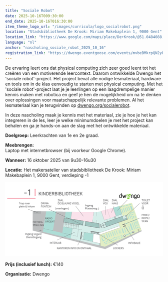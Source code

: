 ```yaml
---
title: "Sociale Robot"
date: 2025-10-16T009:30:00
end_date: 2025-10-16T016:30:00
item_theme_logo_url: "/images/curricula/logo_socialrobot.png"
location: "Stadsbibliotheek De Krook: Miriam Makebaplein 1, 9000 Gent"
location_link: "https://www.google.com/maps/place/De+Krook/@51.0484088,3.7261741,17z/data=!3m1!4b1!4m6!3m5!1s0x47c3714effffffff:0x9b1a2c7f1cb8c825!8m2!3d51.0484088!4d3.728749!16s%2Fg%2F1hc0gcm5l?entry=ttu&g_ep=EgoyMDI1MDYxMS4wIKXMDSoASAFQAw%3D%3D"
language: "nl"
anchor: "nascholing_sociale_robot_2025_10_16"
registration_link: "https://dwengo.eventgoose.com/events/mvbeBMkrpQN2yP4g"
---
```


De ervaring leert ons dat physical computing zich zeer goed leent tot het creëren van een motiverende leercontext. Daarom ontwikkelde Dwengo het 'sociale robot'-project. Het project bevat alle nodige lesmateriaal, hardware en tools om in de klas eenvoudig te starten met physical computing. Met het 'sociale robot'-project laat je je leerlingen op een laagdrempelige manier kennis maken met robotica en geef je hen de mogelijkheid om na te denken over oplossingen voor maatschappelijk relevante problemen. Al het lesmateriaal kan je terugvinden op [dwengo.org/socialerobot](https://dwengo.org/socialerobot).

In deze nascholing maak je kennis met het materiaal, zie je hoe je het kan integreren in de les, leer je welke minimumdoelen je met het project kan behalen en ga je hands-on aan de slag met het ontwikkelde materiaal.


**Doelgroep:** Leerkrachten van 1e en 2e graad.

**Meebrengen:** <br>
Laptop met internetbrowser (bij voorkeur Google Chrome).

**Wanneer:** 16 oktober 2025 van 9u30-16u30

**Locatie:** Het makersatelier van stadsbibliotheek De Krook: Miriam Makebaplein 1, 9000 Gent, verdieping -1

![Plan naar het makersattelier](/images/events/2025/plan_de_krook_dwengo.png)

**Prijs (inclusief lunch):** €140

**Organisatie:** Dwengo
